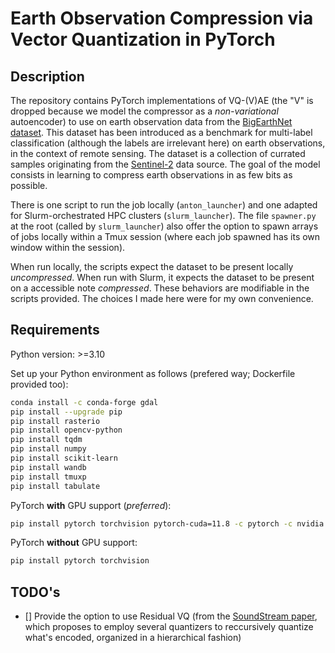 # Earth Observation Compression via Vector Quantization in PyTorch

## Description

The repository contains PyTorch implementations of VQ-(V)AE
(the "V" is dropped because we model the compressor as
a _non-variational_ autoencoder)
to use on earth observation data from the [BigEarthNet dataset](https://bigearth.net/).
This dataset has been introduced as a benchmark
for multi-label classification (although the labels are irrelevant here)
on earth observations, in the context of remote sensing.
The dataset is a collection of currated samples
originating from the [Sentinel-2](https://en.wikipedia.org/wiki/Sentinel-2) data source.
The goal of the model consists in learning to compress earth observations
in as few bits as possible.

There is one script to run the job locally (`anton_launcher`)
and one adapted for Slurm-orchestrated HPC clusters (`slurm_launcher`).
The file `spawner.py` at the root (called by `slurm_launcher`)
also offer the option to spawn arrays of jobs locally within a Tmux session
(where each job spawned has its own window within the session).

When run locally, the scripts expect the dataset to be present locally _uncompressed_.
When run with Slurm, it expects the dataset to be present on a accessible note _compressed_.
These behaviors are modifiable in the scripts provided.
The choices I made here were for my own convenience.

## Requirements

Python version: >=3.10

Set up your Python environment as follows (prefered way; Dockerfile provided too):
```bash
conda install -c conda-forge gdal
pip install --upgrade pip
pip install rasterio
pip install opencv-python
pip install tqdm
pip install numpy
pip install scikit-learn
pip install wandb
pip install tmuxp
pip install tabulate
```
PyTorch __with__ GPU support (_preferred_):
```bash
pip install pytorch torchvision pytorch-cuda=11.8 -c pytorch -c nvidia
```
PyTorch __without__ GPU support:
```bash
pip install pytorch torchvision
```

## TODO's

- [] Provide the option to use Residual VQ
     (from the [SoundStream paper](http://arxiv.org/abs/2107.03312),
     which proposes to employ several quantizers to reccursively quantize
     what's encoded, organized in a hierarchical fashion)

